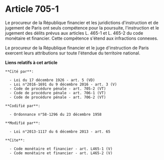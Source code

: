 # Article 705-1

Le procureur de la République financier et les juridictions d'instruction et de jugement de Paris ont seuls compétence pour
la poursuite, l'instruction et le jugement des délits prévus aux articles L. 465-1 et L. 465-2 du code monétaire et
financier. Cette compétence s'étend aux infractions connexes. 

Le procureur de la République financier et le juge d'instruction de Paris exercent leurs attributions sur toute l'étendue du
territoire national.

**Liens relatifs à cet article**

	**Cité par**:

	  - Loi du 17 décembre 1926 - art. 5 (VD)
	  - Loi n°2016-1691 du 9 décembre 2016 - art. 3 (V)
	  - Code de procédure pénale - art. 705-2 (VT)
	  - Code de procédure pénale - art. 706-1 (VT)
	  - Code de procédure pénale - art. 706-2 (VT)

	**Codifié par**:

	  - Ordonnance n°58-1296 du 23 décembre 1958

	**Modifié par**:

	  - Loi n°2013-1117 du 6 décembre 2013 - art. 65

	**Cite**:

	  - Code monétaire et financier - art. L465-1 (V)
	  - Code monétaire et financier - art. L465-2 (V)
